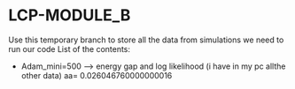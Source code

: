 # LCP-MODULE_B
Use this temporary branch to store all the data from simulations we need to run our code
List of the contents:
- Adam_mini=500 --> energy gap and log likelihood (i have in my pc allthe other data)
                    aa= 0.026046760000000016
